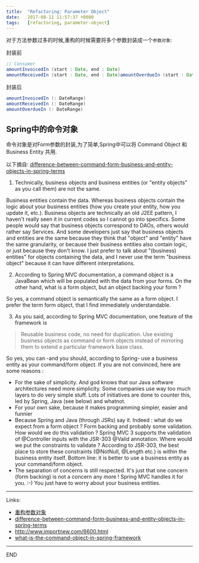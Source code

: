 ```yaml
---
title:  "Refactoring: Parameter Object"
date:   2017-08-11 11:57:37 +0000
tags:   [refactoring, parameter-object]
---
```

对于方法参数过多的时候,重构的时候需要将多个参数封装成一个`参数对象`:

封装前
```java
// Consumer
amountInvoicedIn (start : Date, end : Date)
amountReceivedIn (start : Date, end : Date)amountOverdueIn (start : Date, end : Date)
```

封装后
```java
amountInvoicedIn (: DateRange)
amountReceivedIn (: DateRange)
amountOverdueIn (: DateRange)
```

## Spring中的命令对象

命令对象是对Form参数的封装,为了简单,Spring中可以将 Command Object 和 Business Entity 共用.

以下摘自: [difference-between-command-form-business-and-entity-objects-in-spring-terms](https://stackoverflow.com/questions/11475673/difference-between-command-form-business-and-entity-objects-in-spring-terms)

1. Technically, business objects and business entities (or "entity objects" as you call them) are not the same.

Business entities contain the data. Whereas business objects contain the logic about your business entities (how you create your entity, how you update it, etc.). Business objects are technically an old J2EE pattern, I haven't really seen it in current codes so I cannot go into specifics. Some people would say that business objects correspond to DAOs, others would rather say Services. And some developers just say that business objects and entities are the same because they think that "object" and "entity" have the same granularity, or because their business entities also contain logic, or just because they don't know. I just prefer to talk about "(business) entities" for objects containing the data, and I never use the term "business object" because it can have different interpretations.

2. According to Spring MVC documentation, a command object is a JavaBean which will be populated with the data from your forms. On the other hand, what is a form object, but an object backing your form ?

So yes, a command object is semantically the same as a form object. I prefer the term form object, that I find immediately understandable.

3. As you said, according to Spring MVC documentation, one feature of the framework is

> Reusable business code, no need for duplication. Use existing business objects as command or form objects instead of mirroring them to extend a particular framework base class.

So yes, you can -and you should, according to Spring- use a business entity as your command/form object. If you are not convinced, here are some reasons :

  - For the sake of simplicity. And god knows that our Java software architectures need more simplicity. Some companies use way too much layers to do very simple stuff. Lots of initiatives are done to counter this, led by Spring, Java (see below) and whatnot.
  - For your own sake, because it makes programming simpler, easier and funnier
  - Because Spring and Java (through JSRs) say it. Indeed : what do we expect from a form object ? Form backing and probably some validation. How would we do this validation ? Spring MVC 3 supports the validation of @Controller inputs with the JSR-303 @Valid annotation. Where would we put the constraints to validate ? According to JSR-303, the best place to store these constraints (@NotNull, @Length etc.) is within the business entity itself. Bottom line: it is better to use a business entity as your command/form object.
  - The separation of concerns is still respected. It's just that one concern (form backing) is not a concern any more ! Spring MVC handles it for you. :-) You just have to worry about your business entities.

---
Links:
- [重构参数对象](https://www.refactoring.com/catalog/introduceParameterObject.html)
- [difference-between-command-form-business-and-entity-objects-in-spring-terms](https://stackoverflow.com/questions/11475673/difference-between-command-form-business-and-entity-objects-in-spring-terms)
- http://www.importnew.com/6600.html
- [what-is-the-command-object-in-spring-framework](https://stackoverflow.com/questions/7583577/what-is-the-command-object-in-spring-framework)

---
END
